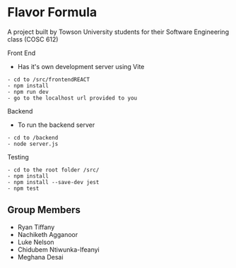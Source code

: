 # Flavor Formula

A project built by Towson University students for their Software Engineering class (COSC 612)


Front End
- Has it's own development server using Vite
```
- cd to /src/frontendREACT
- npm install
- npm run dev
- go to the localhost url provided to you
```


Backend
- To run the backend server
```
- cd to /backend
- node server.js
```

Testing
```
- cd to the root folder /src/
- npm install
- npm install --save-dev jest 
- npm test
```


## Group Members

- Ryan Tiffany
- Nachiketh Agganoor
- Luke Nelson
- Chidubem Ntiwunka-Ifeanyi
- Meghana Desai

